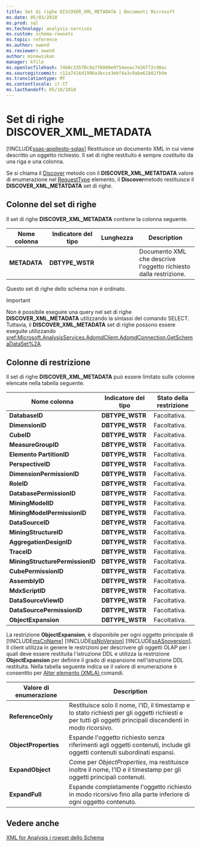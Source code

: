 ```yaml
---
title: Set di righe DISCOVER_XML_METADATA | Documenti Microsoft
ms.date: 05/03/2018
ms.prod: sql
ms.technology: analysis-services
ms.custom: schema-rowsets
ms.topic: reference
ms.author: owend
ms.reviewer: owend
author: minewiskan
manager: kfile
ms.openlocfilehash: 74b0c33570c9a7f6889e9754eeac7426f72c98ac
ms.sourcegitcommit: c12a7416d1996a3bcce3ebf4a3c9abe61b02fb9e
ms.translationtype: MT
ms.contentlocale: it-IT
ms.lasthandoff: 05/10/2018
---
```

# <a name="discoverxmlmetadata-rowset"></a>Set di righe DISCOVER_XML_METADATA
[!INCLUDE[ssas-appliesto-sqlas](../../../includes/ssas-appliesto-sqlas.md)]
  Restituisce un documento XML in cui viene descritto un oggetto richiesto. Il set di righe restituito è sempre costituito da una riga e una colonna.  
  
 Se si chiama il [Discover](../../../analysis-services/xmla/xml-elements-methods-discover.md) metodo con il **DISCOVER_XML_METATDATA** valore di enumerazione nel [RequestType](../../../analysis-services/xmla/xml-elements-properties/requesttype-element-xmla.md) elemento, il **Discover**metodo restituisce il **DISCOVER_XML_METATDATA** set di righe.  
  
## <a name="rowset-columns"></a>Colonne del set di righe  
 Il set di righe **DISCOVER_XML_METADATA** contiene la colonna seguente.  
  
|Nome colonna|Indicatore del tipo|Lunghezza|Description|  
|-----------------|--------------------|------------|-----------------|  
|**METADATA**|**DBTYPE_WSTR**||Documento XML che descrive l'oggetto richiesto dalla restrizione.|  
  
 Questo set di righe dello schema non è ordinato.  
  
> [!IMPORTANT]  
>  Non è possibile eseguire una query nel set di righe **DISCOVER_XML_METADATA** utilizzando la sintassi del comando SELECT. Tuttavia, il **DISCOVER_XML_METADATA** set di righe possono essere eseguite utilizzando <xref:Microsoft.AnalysisServices.AdomdClient.AdomdConnection.GetSchemaDataSet%2A>.  
  
## <a name="restriction-columns"></a>Colonne di restrizione  
 Il set di righe **DISCOVER_XML_METADATA** può essere limitato sulle colonne elencate nella tabella seguente.  
  
|Nome colonna|Indicatore del tipo|Stato della restrizione|  
|-----------------|--------------------|-----------------------|  
|**DatabaseID**|**DBTYPE_WSTR**|Facoltativa.|  
|**DimensionID**|**DBTYPE_WSTR**|Facoltativa.|  
|**CubeID**|**DBTYPE_WSTR**|Facoltativa.|  
|**MeasureGroupID**|**DBTYPE_WSTR**|Facoltativa.|  
|**Elemento PartitionID**|**DBTYPE_WSTR**|Facoltativa.|  
|**PerspectiveID**|**DBTYPE_WSTR**|Facoltativa.|  
|**DimensionPermissionID**|**DBTYPE_WSTR**|Facoltativa.|  
|**RoleID**|**DBTYPE_WSTR**|Facoltativa.|  
|**DatabasePermissionID**|**DBTYPE_WSTR**|Facoltativa.|  
|**MiningModelID**|**DBTYPE_WSTR**|Facoltativa.|  
|**MiningModelPermissionID**|**DBTYPE_WSTR**|Facoltativa.|  
|**DataSourceID**|**DBTYPE_WSTR**|Facoltativa.|  
|**MiningStructureID**|**DBTYPE_WSTR**|Facoltativa.|  
|**AggregationDesignID**|**DBTYPE_WSTR**|Facoltativa.|  
|**TraceID**|**DBTYPE_WSTR**|Facoltativa.|  
|**MiningStructurePermissionID**|**DBTYPE_WSTR**|Facoltativa.|  
|**CubePermissionID**|**DBTYPE_WSTR**|Facoltativa.|  
|**AssemblyID**|**DBTYPE_WSTR**|Facoltativa.|  
|**MdxScriptID**|**DBTYPE_WSTR**|Facoltativa.|  
|**DataSourceViewID**|**DBTYPE_WSTR**|Facoltativa.|  
|**DataSourcePermissionID**|**DBTYPE_WSTR**|Facoltativa.|  
|**ObjectExpansion**|**DBTYPE_WSTR**|Facoltativa.|  
  
 La restrizione **ObjectExpansion**, è disponibile per ogni oggetto principale di [!INCLUDE[msCoName](../../../includes/msconame-md.md)] [!INCLUDE[ssNoVersion](../../../includes/ssnoversion-md.md)] [!INCLUDE[ssASnoversion](../../../includes/ssasnoversion-md.md)]. Il client utilizza in genere le restrizioni per descrivere gli oggetti OLAP per i quali deve essere restituita l'istruzione DDL e utilizza la restrizione **ObjectExpansion** per definire il grado di espansione nell'istruzione DDL restituita. Nella tabella seguente indica se il valore di enumerazione è consentito per [Alter elemento &#40;XMLA&#41; ](../../../analysis-services/xmla/xml-elements-commands/alter-element-xmla.md) comandi.  
  
|Valore di enumerazione|Description|  
|-----------------------|-----------------|  
|**ReferenceOnly**|Restituisce solo il nome, l'ID, il timestamp e lo stato richiesti per gli oggetti richiesti e per tutti gli oggetti principali discendenti in modo ricorsivo.|  
|**ObjectProperties**|Espande l'oggetto richiesto senza riferimenti agli oggetti contenuti, include gli oggetti contenuti subordinati espansi.|  
|**ExpandObject**|Come per *ObjectProperties*, ma restituisce inoltre il nome, l'ID e il timestamp per gli oggetti principali contenuti.|  
|**ExpandFull**|Espande completamente l'oggetto richiesto in modo ricorsivo fino alla parte inferiore di ogni oggetto contenuto.|  
  
## <a name="see-also"></a>Vedere anche  
 [XML for Analysis i rowset dello Schema](../../../analysis-services/schema-rowsets/xml/xml-for-analysis-schema-rowsets.md)  
  
  
